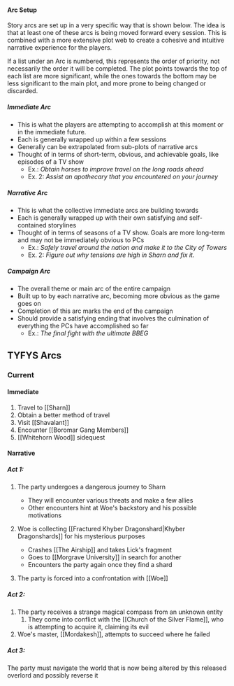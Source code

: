#### Arc Setup
Story arcs are set up in a very specific way that is shown below. The idea is that at least one of these arcs is being moved forward every session. This is combined with a more extensive plot web to create a  cohesive and intuitive narrative experience for the players.

If a list under an Arc is numbered, this represents the order of priority, not necessarily the order it will be completed. The plot points towards the top of each list are more significant, while the ones towards the bottom may be less significant to the main plot, and more prone to being changed or discarded.

##### Immediate Arc
- This is what the players are attempting to accomplish at this moment or in the immediate future.
- Each is generally wrapped up within a few sessions
- Generally can be extrapolated from sub-plots of narrative arcs
- Thought of in terms of short-term, obvious, and achievable goals, like episodes of a TV show
	- Ex.: *Obtain horses to improve travel on the long roads ahead*
	- Ex. 2: *Assist an apothecary that you encountered on your journey*

##### Narrative Arc
- This is what the collective immediate arcs are building towards
- Each is generally wrapped up with their own satisfying and self-contained storylines
- Thought of in terms of seasons of a TV show. Goals are more long-term and may not be immediately obvious to PCs
	- Ex.: *Safely travel around the nation and make it to the City of Towers*
	- Ex. 2: *Figure out why tensions are high in Sharn and fix it.*

##### Campaign Arc
- The overall theme or main arc of the entire campaign
- Built up to by each narrative arc, becoming more obvious as the game goes on
- Completion of this arc marks the end of the campaign
- Should provide a satisfying ending that involves the culmination of everything the PCs have accomplished so far
	- Ex.: *The final fight with the ultimate BBEG*


## TYFYS Arcs
### Current
#### Immediate
1. Travel to [[Sharn]]
2. Obtain a better method of travel
3. Visit [[Shavalant]]
4. Encounter [[Boromar Gang Members]]
5. [[Whitehorn Wood]] sidequest

#### Narrative
##### Act 1:
1. The party undergoes a dangerous journey to Sharn
	- They will encounter various threats and make a few allies
	- Other encounters hint at Woe's backstory and his possible motivations

2. Woe is collecting [[Fractured Khyber Dragonshard|Khyber Dragonshards]] for his mysterious purposes
	- Crashes [[The Airship]] and takes Lick's fragment
	- Goes to [[Morgrave University]] in search for another
	- Encounters the party again once they find a shard

3. The party is forced into a confrontation with [[Woe]]
##### Act 2:
1. The party receives a strange magical compass from an unknown entity
	1. They come into conflict with the [[Church of the Silver Flame]], who is attempting to acquire it, claiming its evil
2. Woe's master, [[Mordakesh]], attempts to succeed where he failed

##### Act 3:
The party must navigate the world that is now being altered by this released overlord and possibly reverse it